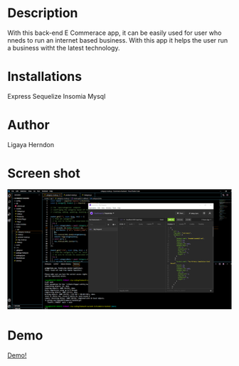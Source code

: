 # Description
With this back-end E Commerace app, it can be easily used for user who nneds to run an internet based business. With this app it helps the user run a business witht the latest technology.

# Installations
Express
Sequelize
Insomia 
Mysql

# Author 
Ligaya Herndon

# Screen shot
<img src="Ecommerce.png" alt="EcommerceScreenshot">

# Demo 
 <a href= "https://drive.google.com/file/d/1N39srBEngGJk-Ba4FwTLOlDpVVOkmc_0/view">Demo!</a> 